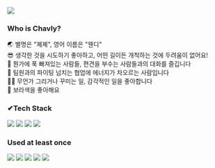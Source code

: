 <img src="https://capsule-render.vercel.app/api?type=waving&color=7E38EC&height=300&section=header&text=Welcome%20to%20my%20Gitlog❤&fontSize=40&fontColor=ffffff&animation=twinkling" />

### Who is Chavly?</br>
🌏 별명은 "졔졔", 영어 이름은 "웬디" </br>
😎 생각한 것을 시도하기 좋아하고, 어떤 길이든 개척하는 것에 두려움이 없어요!</br>
👄 뭔가에 푹 빠져있는 사람들, 편견을 부수는 사람들과의 대화를 즐깁니다</br>
👥 팀원과의 파이팅 넘치는 협업에 에너지가 차오르는 사람입니다</br>
✍🏻 무언가 그리거나 꾸미는 일, 감각적인 일을 좋아합니다</br>
💜 보라색을 좋아해요

### ✔Tech Stack</br>
<img src="https://img.shields.io/badge/-vue.js-4FC08D?style=for-the-badge&logo=Vue.js&logoColor=black"> <img src="https://img.shields.io/badge/-quasar framework-1976D2?style=for-the-badge&logo=Quasar&logoColor=black"> <img src="https://img.shields.io/badge/-HTML-E34F26?style=for-the-badge&logo=HTML5&logoColor=black"> <img src="https://img.shields.io/badge/-CSS-1572B6?style=for-the-badge&logo=CSS3&logoColor=black">


### Used at least once</br>
<img src="https://img.shields.io/badge/-JAVA-007396?style=for-the-badge&logo=Java&logoColor=black"> <img src="https://img.shields.io/badge/-JavaScript-F7DF1E?style=for-the-badge&logo=JavaScript&logoColor=black"> <img src="https://img.shields.io/badge/-oracle-F80000?style=for-the-badge&logo=Oracle&logoColor=black"> <img src="https://img.shields.io/badge/-Spring-6DB33F?style=for-the-badge&logo=Spring&logoColor=black"> <img src="https://img.shields.io/badge/-SpringBoot-6DB33F?style=for-the-badge&logo=SpringBoot&logoColor=black">
